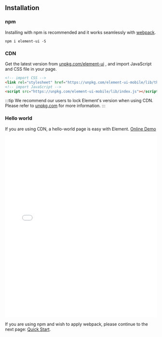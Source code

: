 ## Installation

### npm

Installing with npm is recommended and it works seamlessly with [webpack](https://webpack.js.org/).

```shell
npm i element-ui -S
```

### CDN

Get the latest version from [unpkg.com/element-ui](https://unpkg.com/element-ui-mobile/) , and import JavaScript and CSS file in your page.

```html
<!-- import CSS -->
<link rel="stylesheet" href="https://unpkg.com/element-ui-mobile/lib/theme-chalk/index.css">
<!-- import JavaScript -->
<script src="https://unpkg.com/element-ui-mobile/lib/index.js"></script>
```

:::tip
We recommend our users to lock Element's version when using CDN. Please refer to [unpkg.com](https://unpkg.com) for more information.
:::

### Hello world

If you are using CDN, a hello-world page is easy with Element. [Online Demo](https://jsfiddle.net/hzfpyvg6/14/)

<iframe width="100%" height="600" src="//jsfiddle.net/hzfpyvg6/1213/embedded/html,result/" allowpaymentrequest allowfullscreen="allowfullscreen" frameborder="0"></iframe>

If you are using npm and wish to apply webpack, please continue to the next page: [Quick Start](/#/en-US/component/quickstart).
